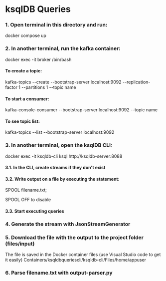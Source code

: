 # ksqlDB Queries

### 1. Open terminal in this directory and run:
docker compose up

### 2. In another terminal, run the kafka container:
docker exec -it broker /bin/bash

#### To create a topic:
kafka-topics --create --bootstrap-server localhost:9092 --replication-factor 1 --partitions 1 --topic name

#### To start a consumer:
kafka-console-consumer --bootstrap-server localhost:9092 --topic name

#### To see topic list:
kafka-topics --list --bootstrap-server localhost:9092

### 3. In another terminal, open the ksqlDB CLI:
docker exec -it ksqldb-cli ksql http://ksqldb-server:8088

#### 3.1. In the CLI, create streams if they don't exist

#### 3.2. Write output on a file by executing the statement:
SPOOL filename.txt;

SPOOL OFF to disable

#### 3.3. Start executing queries

### 4. Generate the stream with JsonStreamGenerator

### 5. Download the file with the output to the project folder (files/input)
The file is saved in the Docker container files (use Visual Studio code to get it easily)
Containers/ksqldbqueriescli/ksqldb-cli/Files/home/appuser

### 6. Parse filename.txt with output-parser.py